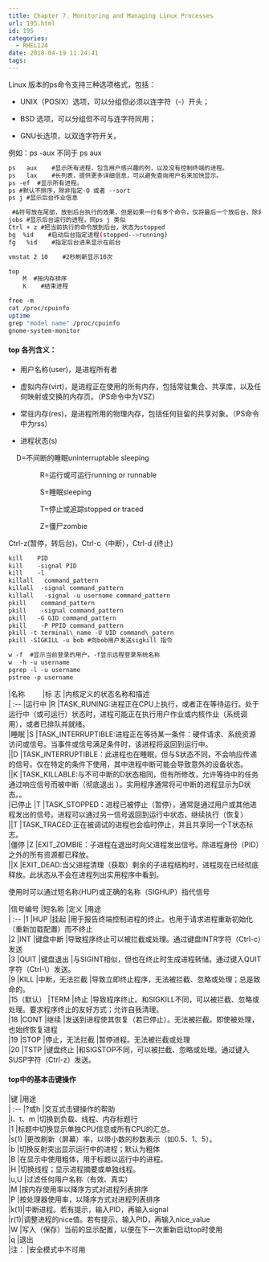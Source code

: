 ```yaml
---
title: Chapter 7. Monitoring and Managing Linux Processes
url: 195.html
id: 195
categories:
  - RHEL124
date: 2018-04-19 11:24:41
tags:
---
```


Linux 版本的ps命令支持三种选项格式，包括：

*   UNIX（POSIX）选项，可以分组但必须以连字符（-）开头；

*   BSD 选项，可以分组但不可与连字符同用；

*   GNU长选项，以双连字符开关。


例如：ps -aux 不同于 ps aux  
```sh
ps   aux    #显示所有进程，包含用户感兴趣的列，以及没有控制终端的进程。
ps   lax    #长列表，提供更多详细信息，可以避免查询用户名来加快显示。
ps -ef  #显示所有进程。
ps #默认不排序，除非指定-O 或者 --sort 
ps j #显示后台作业信息
```
```sh
 #&符号放在尾部，放到后台执行的效果，但是如果一行有多个命令，仅将最后一个放后台，除非使用$()括起来。
jobs #显示后台运行的进程，同ps j 类似
Ctrl + z #把当前执行的命令放到后台，状态为stopped
bg  %id    #启动后台指定进程(stopped-->running)
fg   %id    #指定后台进来显示在前台
```
```sh
vmstat 2 10    #2秒刷新显示10次
```
```sh
top
    M  #按内存排序
    K    #结束进程
```
```sh
free -m
cat /proc/cpuinfo
uptime
grep "model name" /proc/cpuinfo
gnome-system-monitor
```
#### top 各列含义：

*   用户名称(user)，是进程所有者  

*   虚拟内存(virt)，是进程正在使用的所有内存，包括常驻集合、共享库，以及任何映射或交换的内存页。（PS命令中为VSZ）  

*   常驻内存(res)，是进程所用的物理内存，包括任何驻留的共享对象。（PS命令中为rss）

*   进程状态(s)


    D=不间断的睡眠uninterruptable sleeping

                R=运行或可运行running or runnable

                S=睡眠sleeping

                T=停止或追踪stopped or traced

                Z=僵尸zombie




Ctrl-z(暂停，转后台)，Ctrl-c（中断），Ctrl-d (终止)  
```sh
kill    PID
kill    -signal PID
kill    -l
killall   command_pattern
killall  -signal command_pattern
killall   -signal -u username command_pattern
pkill    command_pattern
pkill    -signal command_pattern
pkill   -G GID command_pattern
pkill    -P PPID command_pattern
pkill -t terminal\_name -U UID command\_patern
pkill -SIGKILL -u bob #向bob用户发送sigkill 指令

w -f  #显示当前登录的用户，-f显示远程登录系统名称
w  -h -u username
pgrep -l -u username
pstree -p username
```

|名称          |标 志  |内核定义的状态名称和描述  
| :--
|运行中  |R  |TASK_RUNING:进程正在CPU上执行，或者正在等待运行。处于运行中（或可运行）状态时，进程可能正在执行用户作业或内核作业（系统调用），或者已排队并就绪。  
|睡眠  |S  |TASK_INTERRUPTIBLE:进程正在等待某一条件：硬件请求、系统资源访问或信号。当事件或信号满足条件时，该进程将返回到运行中。  
||D  |TASK_INTERRUPTIBLE：此进程也在睡眠，但与S状态不同，不会响应传递的信号。仅在特定的条件下使用，其中进程中断可能会导致意外的设备状态。  
||K  |TASK_KILLABLE:与不可中断的D状态相同，但有所修改，允许等待中的任务通过响应信号而被中断（彻底退出 ）。实用程序通常将可中断的进程显示为D状态。。  
|已停止  |T  |TASK_STOPPED：进程已被停止（暂停），通常是通过用户或其他进程发出的信号。进程可以通过另一信号返回到运行中状态，继续执行（恢复）  
||T  |TASK_TRACED:正在被调试的进程也会临时停止，并且共享同一个T状态标志。  
|僵停  |Z  |EXIT_ZOMBIE：子进程在退出时向父进程发出信号。除进程身份（PID）之外的所有资源都已释放。  
||X  |EXIT_DEAD:当父进程清理（获取）剩余的子进程结构时，进程现在已经彻底释放。此状态从不会在进程列出实用程序中看到。  

使用时可以通过短名称(HUP)或正确的名称（SIGHUP）指代信号  

|信号编号  |短名称  |定义  |用途  
| :--
|1  |HUP  |挂起  |用于报告终端控制进程的终止。也用于请求进程重新初始化（重新加载配置）而不终止  
|2  |INT  |键盘中断  |导致程序终止可以被拦截或处理。通过键盘INTR字符（Ctrl-c）发送  
|3  |QUIT  |键盘退出  |与SIGINT相似，但也在终止时生成进程转储。通过键入QUIT字符（Ctrl-\\）发送。  
|9  |KILL  |中断，无法拦截  |导致立即终止程序，无法被拦截、忽略或处理；总是致命的。  
|15（默认）  |TERM  |终止  |导致程序终止。和SIGKILL不同，可以被拦截、忽略或处理。要求程序终止的友好方式；允许自我清理。  
|18  |CONT  |继续  |发送到进程使其恢复（若已停止）。无法被拦截。即使被处理，也始终恢复进程  
|19  |STOP  |停止，无法拦截  |暂停进程。无法被拦截或处理  
|20  |TSTP  |键盘终止  |和SIGSTOP不同，可以被拦截、忽略或处理。通过键入SUSP字符（Ctrl-z）发送。  



#### top中的基本击键操作
|键  |用途  
| :--
|?或h  |交互式击键操作的帮助  
|l、t、m  |切换到负载、线程、内存标题行  
|1  |标题中切换显示单独CPU信息或所有CPU的汇总。  
|s(1)  |更改刷新（屏幕）率，以带小数的秒数表示（如0.5、1、5）。  
|b  |切换反射突出显示运行中的进程；默认为粗体  
|B  |在显示中使用粗体，用于标题以运行中的进程。  
|H  |切换线程；显示进程摘要或单独线程。  
|u,U  |过滤任何用户名称（有效、真实）  
|M  |按内存使用率以降序方式对进程列表排序  
|P  |按处理器使用率，以降序方式对进程列表排序  
|k(1)|中断进程。若有提示，输入PID，再输入signal  
|r(1)|调整进程的nice值。若有提示，输入PID，再输入nice_value  
|W  |写入（保存）当前的显示配置，以便在下一次重新启动top时使用  
|q  |退出  
|注：  |安全模式中不可用

